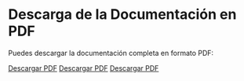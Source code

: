 # Descarga de la Documentación en PDF

Puedes descargar la documentación completa en formato PDF:

[Descargar PDF](documentacion.pdf)
[Descargar PDF](Especificaciones_iphone16.pdf)
[Descargar PDF](Instalacion_windows11.pdf)